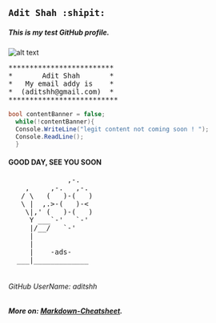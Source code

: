 ## `Adit Shah :shipit: `

##### This is my test GitHub profile.

![alt text](https://drive.google.com/uc?id=0B-1sATGMVyQYbHBKTVJ2a0tnN0U "CapeCod_MA_Adit")

<pre>
*************************
*       Adit Shah       *
*   My email addy is    *
*  (aditshh@gmail.com)  *
**************************
</pre> 
 
 
```C#
bool contentBanner = false;
  while(!contentBanner){
  Console.WriteLine("legit content not coming soon ! ");
  Console.ReadLine();
  }
```


#### **GOOD DAY, SEE YOU SOON**
<pre>
              ,-. 
    ,     ,-.   ,-. 
   / \   (   )-(   ) 
   \ |  ,.>-(   )-< 
    \|,' (   )-(   ) 
     Y ___`-'   `-' 
     |/__/   `-' 
     | 
     | 
     |    -ads- 
  ___|_____________ 
  </pre>   
 
  
###### GitHub UserName: aditshh
##### More on: [Markdown-Cheatsheet].
[Markdown-Cheatsheet]: https://github.com/adam-p/markdown-here/wiki/Markdown-Cheatsheet
